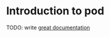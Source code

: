 # Introduction to pod

TODO: write [great documentation](http://jacobian.org/writing/what-to-write/)
